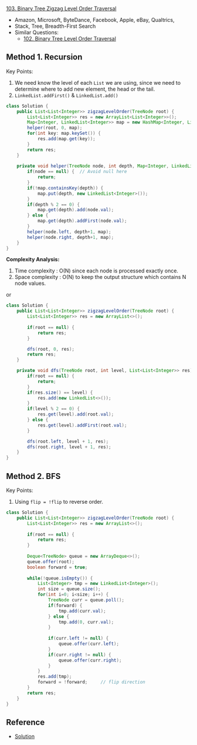 [103. Binary Tree Zigzag Level Order Traversal](https://leetcode.com/problems/binary-tree-zigzag-level-order-traversal/)

* Amazon, Microsoft, ByteDance, Facebook, Apple, eBay, Qualtrics, 
* Stack, Tree, Breadth-First Search
* Similar Questions:
    * [102. Binary Tree Level Order Traversal](https://leetcode.com/problems/binary-tree-level-order-traversal/)



## Method 1. Recursion
Key Points:
1. We need know the level of each `List` we are using, since we need to determine where to add new element, the head or the tail.
2. `LinkedList.addFirst()` & `LinkedList.add()`

```java
class Solution {
    public List<List<Integer>> zigzagLevelOrder(TreeNode root) {
        List<List<Integer>> res = new ArrayList<List<Integer>>();
        Map<Integer, LinkedList<Integer>> map = new HashMap<Integer, LinkedList<Integer>>();
        helper(root, 0, map);
        for(int key: map.keySet()) {
            res.add(map.get(key));
        }
        return res;
    }
    
    private void helper(TreeNode node, int depth, Map<Integer, LinkedList<Integer>> map) {
        if(node == null) {  // Avoid null here
            return;
        }
        if(!map.containsKey(depth)) {
            map.put(depth, new LinkedList<Integer>());
        }
        if(depth % 2 == 0) {
            map.get(depth).add(node.val);
        } else {
            map.get(depth).addFirst(node.val);
        }
        helper(node.left, depth+1, map);
        helper(node.right, depth+1, map);
    }
}
```
**Complexity Analysis:**
1. Time complexity : O(N) since each node is processed exactly once.
2. Space complexity : O(N) to keep the output structure which contains N node values. 

or
```java
class Solution {
    public List<List<Integer>> zigzagLevelOrder(TreeNode root) {
        List<List<Integer>> res = new ArrayList<>();
        
        if(root == null) {
            return res;
        }

        dfs(root, 0, res);
        return res;
    }

    private void dfs(TreeNode root, int level, List<List<Integer>> res) {
        if(root == null) {
            return;
        }
        if(res.size() == level) {
            res.add(new LinkedList<>());
        }
        if(level % 2 == 0) {
            res.get(level).add(root.val);
        } else {
            res.get(level).addFirst(root.val);
        }

        dfs(root.left, level + 1, res);
        dfs(root.right, level + 1, res);
    }
}
```


## Method 2. BFS
Key Points:
1. Using `flip = !flip` to reverse order.

```java
class Solution {
    public List<List<Integer>> zigzagLevelOrder(TreeNode root) {
        List<List<Integer>> res = new ArrayList<>();
        
        if(root == null) {
            return res;
        }
        
        Deque<TreeNode> queue = new ArrayDeque<>();
        queue.offer(root);
        boolean forward = true;
        
        while(!queue.isEmpty()) {
            List<Integer> tmp = new LinkedList<Integer>();
            int size = queue.size();
            for(int i=0; i<size; i++) {
                TreeNode curr = queue.poll();
                if(forward) {
                    tmp.add(curr.val);
                } else {
                    tmp.add(0, curr.val);
                }
                
                if(curr.left != null) {
                    queue.offer(curr.left);
                }
                if(curr.right != null) {
                    queue.offer(curr.right);
                }
            }
            res.add(tmp);
            forward = !forward;		// flip direction
        }
        return res;
    }
}
```


## Reference
* [Solution](https://leetcode.com/problems/binary-tree-level-order-traversal/solution/)